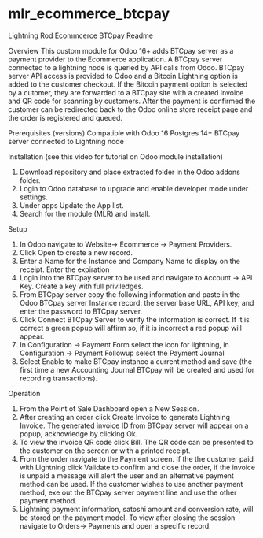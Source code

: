 # mlr_ecommerce_btcpay
Lightning Rod Ecommcerce BTCpay Readme

Overview
This custom module for Odoo 16+ adds BTCpay server as a payment provider to the Ecommerce application. A BTCpay server connected to a lightning node is queried by API calls from Odoo. BTCpay server API access is provided to Odoo and a Bitcoin Lightning option is added to the customer checkout. If the Bitcoin payment option is selected by a cutomer, they are forwarded to a BTCpay site with a created invoice and QR code for scanning by customers. After the payment is confirmed the customer can be redirected back to the Odoo online store receipt page and the order is registered and queued.

Prerequisites (versions)
Compatible with Odoo 16
Postgres 14+
BTCpay server connected to Lightning node

Installation (see this video for tutorial on Odoo module installation)
1. Download repository and place extracted folder in the Odoo addons folder.
2. Login to Odoo database to upgrade and enable developer mode under settings.
3. Under apps Update the App list.
4. Search for the module (MLR) and install.

Setup

1. In Odoo navigate to Website-> Ecommerce -> Payment Providers.
2. Click Open to create a new record.
4. Enter a Name for the Instance and Company Name to display on the receipt. Enter the expiration 
5. Login into the BTCpay server to be used and navigate to Account -> API Key. Create a key with full priviledges.
6. From BTCpay server copy the following information and paste in the Odoo BTCpay server Instance record: the server base URL, API key, and enter the password to BTCpay server.
7. Click Connect BTCpay Server to verify the information is correct. If it is correct a green popup will affirm so, if it is incorrect a red popup will appear.
8. In Configuration -> Payment Form select the icon for lightning, in Configuration -> Payment Followup select the Payment Journal
9. Select Enable to make BTCpay instance a current method and save (the first time a new Accounting Journal BTCpay will be created and used for recording transactions).
   

Operation
1. From the Point of Sale Dashboard open a New Session.
2. After creating an order click Create Invoice to generate Lightning Invoice. The generated invoice ID from BTCpay server will appear on a popup, acknowledge by clicking Ok.
4. To view the invoice QR code click Bill. The QR code can be presented to the customer on the screen or with a printed receipt.
6. From the order navigate to the Payment screen. If the the customer paid with Lightning click Validate to confirm and close the order, if the invoice is unpaid a message will alert the user and an alternative payment method can be used. If the customer wishes to use another payment method, exe out the BTCpay server payment line and use the other payment method.
8. Lightning payment information, satoshi amount and conversion rate, will be stored on the payment model. To view after closing the session navigate to Orders-> Payments and open a specific record.

